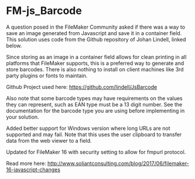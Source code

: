 FM-js_Barcode
===========
A question posed in the FileMaker Community asked if there was a way to save an image generated from Javascript and save it in a container field. This solution uses code from the Github repository of Johan Lindell, linked below.

Since storing as an image in a container field allows for clean printing in all platforms that FileMaker supports, this is a preferred way to generate and store barcodes. There is also nothing to install on client machines like 3rd party plugins or fonts to maintain. 

Github Project used here:
https://github.com/lindell/JsBarcode

Also note that some barcode types may have requirements on the values they can represent, such as EAN type must be a 13 digit number. See the documentation for the barcode type you are using before implementing in your solution.

Added better support for Windows version where long URLs are not supported and may fail. Note that this uses the user clipboard to transfer data from the web viewer to a field.

Updated for FileMaker 16 with security setting to allow for fmpurl protocol.

Read more here:
http://www.soliantconsulting.com/blog/2017/06/filemaker-16-javascript-changes